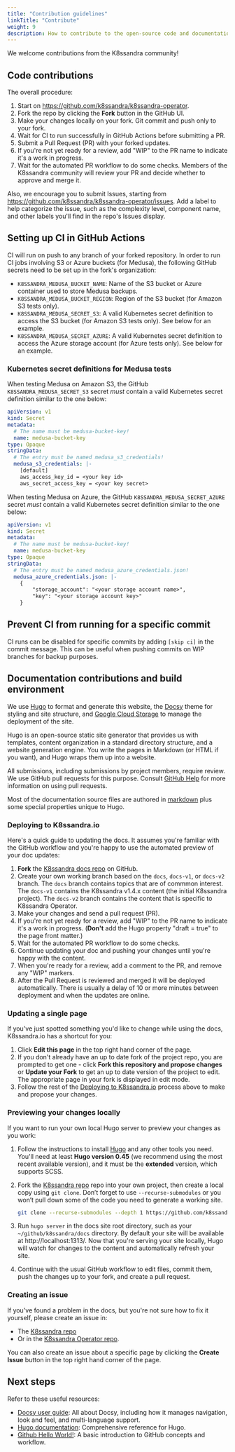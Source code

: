 ```yaml
---
title: "Contribution guidelines"
linkTitle: "Contribute"
weight: 9
description: How to contribute to the open-source code and documentation.
---
```


We welcome contributions from the K8ssandra community! 

## Code contributions

The overall procedure:

1. Start on https://github.com/k8ssandra/k8ssandra-operator.
2. Fork the repo by clicking the **Fork** button in the GitHub UI.
3. Make your changes locally on your fork. Git commit and push only to your fork.
4. Wait for CI to run successfully in GitHub Actions before submitting a PR.
5. Submit a Pull Request (PR) with your forked updates.
6. If you're not yet ready for a review, add "WIP" to the PR name to indicate it's a work in progress.  
7. Wait for the automated PR workflow to do some checks. Members of the K8ssandra community will review your PR and decide whether to approve and merge it.

Also, we encourage you to submit Issues, starting from https://github.com/k8ssandra/k8ssandra-operator/issues. Add a label to help categorize the issue, such as the complexity level, component name, and other labels you'll find in the repo's Issues display. 

## Setting up CI in GitHub Actions

CI will run on push to any branch of your forked repository. In order to run CI jobs involving S3 or
Azure buckets (for Medusa), the following GitHub secrets need to be set up in the fork's
organization:

- `K8SSANDRA_MEDUSA_BUCKET_NAME`: Name of the S3 bucket or Azure container used to store Medusa 
  backups.
- `K8SSANDRA_MEDUSA_BUCKET_REGION`: Region of the S3 bucket (for Amazon S3 tests only).
- `K8SSANDRA_MEDUSA_SECRET_S3`: A valid Kubernetes secret definition to access the S3 bucket (for
  Amazon S3 tests only). See below for an example.
- `K8SSANDRA_MEDUSA_SECRET_AZURE`: A valid Kubernetes secret definition to access the Azure storage 
  account (for Azure tests only). See below for an example.

### Kubernetes secret definitions for Medusa tests 

When testing Medusa on Amazon S3, the GitHub `K8SSANDRA_MEDUSA_SECRET_S3` secret _must_  contain a
valid Kubernetes secret definition similar to the one below:

```yaml
apiVersion: v1
kind: Secret
metadata:
  # The name must be medusa-bucket-key!
  name: medusa-bucket-key
type: Opaque
stringData:
  # The entry must be named medusa_s3_credentials!
  medusa_s3_credentials: |-
    [default]
    aws_access_key_id = <your key id>
    aws_secret_access_key = <your key secret>
```

When testing Medusa on Azure, the GitHub `K8SSANDRA_MEDUSA_SECRET_AZURE` secret _must_ contain a
valid Kubernetes secret definition similar to the one below:

```yaml
apiVersion: v1
kind: Secret
metadata:
  # The name must be medusa-bucket-key!
  name: medusa-bucket-key
type: Opaque
stringData:
  # The entry must be named medusa_azure_credentials.json!
  medusa_azure_credentials.json: |-
    {
        "storage_account": "<your storage account name>",
        "key": "<your storage account key>"
    }
```

## Prevent CI from running for a specific commit

CI runs can be disabled for specific commits by adding `[skip ci]` in the commit message. This can be useful when pushing commits on WIP branches for backup purposes.

## Documentation contributions and build environment

We use [Hugo](https://gohugo.io/) to format and generate this website, the [Docsy](https://github.com/google/docsy) theme for styling and site structure, and [Google Cloud Storage](https://console.cloud.google.com/) to manage the deployment of the site.

Hugo is an open-source static site generator that provides us with templates, content organization in a standard directory structure, and a website generation engine. You write the pages in Markdown (or HTML if you want), and Hugo wraps them up into a website.

All submissions, including submissions by project members, require review. We use GitHub pull requests for this purpose. Consult
[GitHub Help](https://help.github.com/articles/about-pull-requests/) for more information on using pull requests.

Most of the documentation source files are authored in [markdown](https://daringfireball.net/projects/markdown/) plus some special properties unique to Hugo.

### Deploying to K8ssandra.io

Here's a quick guide to updating the docs. It assumes you're familiar with the GitHub workflow and you're happy to use the automated preview of your doc updates:

1. **Fork** the [K8ssandra docs repo](https://github.com/k8ssandra/k8ssandra.git) on GitHub. 
1. Create your own working branch based on the `docs`, `docs-v1`, or `docs-v2` branch.  The `docs` branch contains topics that are of commmon interest. The `docs-v1` contains the K8ssandra v1.4.x content (the initial K8ssandra project).  The `docs-v2` branch contains the content that is specific to K8ssandra Operator. 
1. Make your changes and send a pull request (PR).
1. If you're not yet ready for a review, add "WIP" to the PR name to indicate 
  it's a work in progress. (**Don't** add the Hugo property 
  "draft = true" to the page front matter.)
1. Wait for the automated PR workflow to do some checks.
1. Continue updating your doc and pushing your changes until you're happy with 
  the content.
1. When you're ready for a review, add a comment to the PR, and remove any
  "WIP" markers.
1. After the Pull Request is reviewed and merged it will be deployed automatically. There is usually a delay of 10 or more minutes between deployment and when the updates are online. 

### Updating a single page

If you've just spotted something you'd like to change while using the docs, K8ssandra.io has a shortcut for you:

1. Click **Edit this page** in the top right hand corner of the page.
1. If you don't already have an up to date fork of the project repo, you are prompted to get one - click **Fork this repository and propose changes** or **Update your Fork** to get an up to date version of the project to edit. The appropriate page in your fork is displayed in edit mode.
1. Follow the rest of the [Deploying to K8ssandra.io](#deploying-to-k8ssandraio) process above to make and propose your changes.

### Previewing your changes locally

If you want to run your own local Hugo server to preview your changes as you work:

1. Follow the instructions to install [Hugo](https://gohugo.io/) and any other tools you need. You'll need at least **Hugo version 0.45** (we recommend using the most recent available version), and it must be the **extended** version, which supports SCSS.
1. Fork the [K8ssandra repo](https://github.com/k8ssandra/k8ssandra) repo into your own project, then create a local copy using `git clone`. Don’t forget to use `--recurse-submodules` or you won’t pull down some of the code you need to generate a working site.

    ```bash
    git clone --recurse-submodules --depth 1 https://github.com/k8ssandra/k8ssandra.git
    ```

1. Run `hugo server` in the docs site root directory, such as your `~/github/k8ssandra/docs` directory. By default your site will be available at http://localhost:1313/. Now that you're serving your site locally, Hugo will watch for changes to the content and automatically refresh your site.
1. Continue with the usual GitHub workflow to edit files, commit them, push the
  changes up to your fork, and create a pull request.

### Creating an issue

If you've found a problem in the docs, but you're not sure how to fix it yourself, please create an issue in:

* The [K8ssandra repo](https://github.com/k8ssandra/k8ssandra/issues)
* Or in the [K8ssandra Operator repo](https://github.com/k8ssandra/k8ssandra-operator/issues). 

You can also create an issue about a specific page by clicking the **Create Issue** button in the top right hand corner of the page.

## Next steps

Refer to these useful resources:

* [Docsy user guide](https://www.docsy.dev/docs/): All about Docsy, including how it manages navigation, look and feel, and multi-language support.
* [Hugo documentation](https://gohugo.io/documentation/): Comprehensive reference for Hugo.
* [Github Hello World!](https://guides.github.com/activities/hello-world/): A basic introduction to GitHub concepts and workflow.
